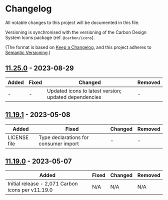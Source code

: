 # Changelog

All notable changes to this project will be documented in this file.

Versioning is synchronised with the versioning of the Carbon Design System Icons package (ref. `@carbon/icons`).

(The format is based on [Keep a Changelog](https://keepachangelog.com/en/1.0.0/),
and this project adheres to [Semantic Versioning](https://semver.org/spec/v2.0.0.html).)

## [11.25.0](https://github.com/iancharlesdouglas/carbon-icons-qwik/releases/tag/11.25.0) - 2023-08-29

|Added|Fixed|Changed|Removed|
|-|-|-|-|
|-|-|Updated icons to latest version; updated dependencies|-|

## [11.19.1](https://github.com/iancharlesdouglas/carbon-icons-qwik/releases/tag/11.19.1) - 2023-05-08

|Added|Fixed|Changed|Removed|
|-|-|-|-|
|LICENSE file|Type declarations for consumer import|-|-|

## [11.19.0](https://github.com/iancharlesdouglas/carbon-icons-qwik/releases/tag/11.19.0) - 2023-05-07

|Added|Fixed|Changed|Removed|
|-|-|-|-|
|Initial release - 2,071 Carbon icons per v11.19.0|N/A|N/A|N/A|


